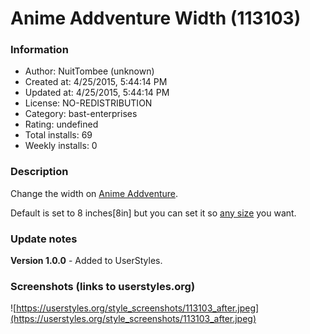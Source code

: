 # Anime Addventure Width (113103)

### Information
- Author: NuitTombee (unknown)
- Created at: 4/25/2015, 5:44:14 PM
- Updated at: 4/25/2015, 5:44:14 PM
- License: NO-REDISTRIBUTION
- Category: bast-enterprises
- Rating: undefined
- Total installs: 69
- Weekly installs: 0


### Description
Change the width on <a href="http://addventure.bast-enterprises.de/">Anime Addventure</a>.

Default is set to 8 inches[8in] but you can set it so <a href="https://developer.mozilla.org/en-US/docs/Web/CSS/length">any size</a> you want.

### Update notes
<b>Version 1.0.0</b> - Added to UserStyles.

### Screenshots (links to userstyles.org)
![https://userstyles.org/style_screenshots/113103_after.jpeg](https://userstyles.org/style_screenshots/113103_after.jpeg)


